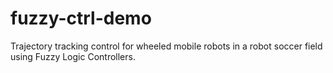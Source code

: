 # fuzzy-ctrl-demo
Trajectory tracking control for wheeled mobile robots in a robot soccer field using Fuzzy Logic Controllers.
